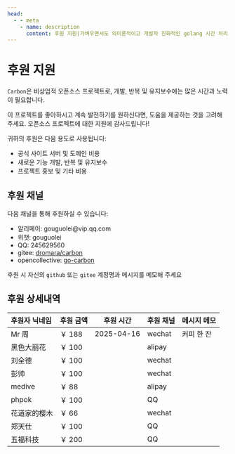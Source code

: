 ```yaml
---
head:
  - - meta
    - name: description
      content: 후원 지원|가벼우면서도 의미론적이고 개발자 친화적인 golang 시간 처리 라이브러리
---
```


# 후원 지원

`Carbon`은 비상업적 오픈소스 프로젝트로, 개발, 반복 및 유지보수에는 많은 시간과 노력이 필요합니다.

이 프로젝트를 좋아하시고 계속 발전하기를 원하신다면, 도움을 제공하는 것을 고려해 주세요. 오픈소스 프로젝트에 대한 지원에 감사드립니다!

귀하의 후원은 다음 용도로 사용됩니다:
- 공식 사이트 서버 및 도메인 비용
- 새로운 기능 개발, 반복 및 유지보수
- 프로젝트 홍보 및 기타 비용

## 후원 채널

다음 채널을 통해 후원하실 수 있습니다:

<ul class="simple-list">
    <li>
        알리페이: gouguolei@vip.qq.com
    </li>
    <li>
        위챗: gouguolei
    </li>
    <li>
        QQ: 245629560
    </li>
    <li>
        gitee: <a target="_blank" rel="noreferrer" href="https://gitee.com/dromara/carbon?donate=true">dromara/carbon</a>
    </li>
    <li>
        opencollective: <a target="_blank" rel="noreferrer" href="https://opencollective.com/go-carbon">go-carbon</a>
    </li>
</ul>

후원 시 자신의 `github` 또는 `gitee` 계정명과 메시지를 메모해 주세요

## 후원 상세내역
| 후원자 닉네임  | 후원 금액  | 후원 시간  | 후원 채널 | 메시지 메모 |
|:-------|-----|-------|----|------|
| Mr 周    | ￥ 188 | 2025-04-16 | wechat | 커피 한 잔  |
| 黑色大丽花   | ￥ 100 |  | alipay	 |  |
| 刘全德     | ￥ 100 |  | wechat |     |
| 彭帅      | ￥ 100 |  | wechat |     |
| medive  | ￥ 88  |  | alipay	 |     |
| phpok   | ￥ 100 |  | QQ |     |
| 花道家的樱木  | ￥ 66  |  | wechat |     |
| 郑天仕     | ￥ 100 |  | QQ |     |
| 五福科技    | ￥ 200 |  | QQ |     | 